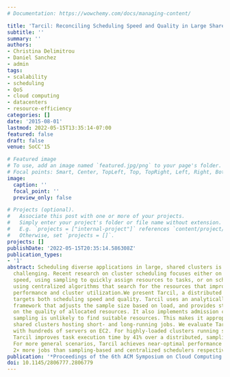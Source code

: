 ```yaml
---
# Documentation: https://wowchemy.com/docs/managing-content/

title: 'Tarcil: Reconciling Scheduling Speed and Quality in Large Shared Clusters'
subtitle: ''
summary: ''
authors:
- Christina Delimitrou
- Daniel Sanchez
- admin
tags:
- scalability
- scheduling
- QoS
- cloud computing
- datacenters
- resource-efficiency
categories: []
date: '2015-08-01'
lastmod: 2022-05-15T13:35:14-07:00
featured: false
draft: false
venue: SoCC'15

# Featured image
# To use, add an image named `featured.jpg/png` to your page's folder.
# Focal points: Smart, Center, TopLeft, Top, TopRight, Left, Right, BottomLeft, Bottom, BottomRight.
image:
  caption: ''
  focal_point: ''
  preview_only: false

# Projects (optional).
#   Associate this post with one or more of your projects.
#   Simply enter your project's folder or file name without extension.
#   E.g. `projects = ["internal-project"]` references `content/project/deep-learning/index.md`.
#   Otherwise, set `projects = []`.
projects: []
publishDate: '2022-05-15T20:35:14.586308Z'
publication_types:
- '1'
abstract: Scheduling diverse applications in large, shared clusters is particularly
  challenging. Recent research on cluster scheduling focuses either on scheduling
  speed, using sampling to quickly assign resources to tasks, or on scheduling quality,
  using centralized algorithms that search for the resources that improve both task
  performance and cluster utilization.We present Tarcil, a distributed scheduler that
  targets both scheduling speed and quality. Tarcil uses an analytically derived sampling
  framework that adjusts the sample size based on load, and provides statistical guarantees
  on the quality of allocated resources. It also implements admission control when
  sampling is unlikely to find suitable resources. This makes it appropriate for large,
  shared clusters hosting short- and long-running jobs. We evaluate Tarcil on clusters
  with hundreds of servers on EC2. For highly-loaded clusters running short jobs,
  Tarcil improves task execution time by 41% over a distributed, sampling-based scheduler.
  For more general scenarios, Tarcil achieves near-optimal performance for 4× and
  2× more jobs than sampling-based and centralized schedulers respectively.
publication: '*Proceedings of the 6th ACM Symposium on Cloud Computing (SOCC)*'
doi: 10.1145/2806777.2806779
---
```

